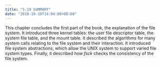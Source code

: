 ```yaml
---
title: "5.19 SUMMARY"
date: "2018-10-10T14:04:00+08:00"
---
```


This chapter concludes the first part of the book, the explanation of the file system. It introduced three kernel tables: the user file descriptor table, the system file table, and the mount table. It described the algorithms for many system calls relating to the file system and their interaction. It introduced file system abstractions, which allow the UNIX system to support varied file system types. Finally, it described how *fsck* checks the consistency of the file system.